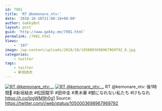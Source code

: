 ```yaml
---
id: 7981
title: 'RT @kemonare_ntv:'
date: '2018-10-10T21:00:18+08:00'
author: GakkyBot
layout: post
guid: 'http://www.gakky.me/7981.html'
permalink: /7981.html
Views:
    - '107'
image: /wp-content/uploads/2018/10/1050003698967969792_0.jpg
categories:
    - twitter
tags:
    - twitter
    - 新垣结衣
---
```


[![RT @kemonare_ntv:...](http://www.yui-aragaki.org/wp-content/uploads/2018/10/1050003698967969792_0.jpg)](http://www.yui-aragaki.org/wp-content/uploads/2018/10/1050003698967969792_0.jpg)
[![RT @kemonare_ntv:...](http://www.yui-aragaki.org/wp-content/uploads/2018/10/1050003698967969792_1.jpg)](http://www.yui-aragaki.org/wp-content/uploads/2018/10/1050003698967969792_1.jpg)
RT @kemonare\_ntv: 後1時間🍺
\#新垣結衣 #松田龍平
\#田中圭 #黒木華
\#獣になれない私たち #けもなれ https://t.co/IzgWM9h0g1
Source: <https://twitter.com/i/web/status/1050003698967969792>
